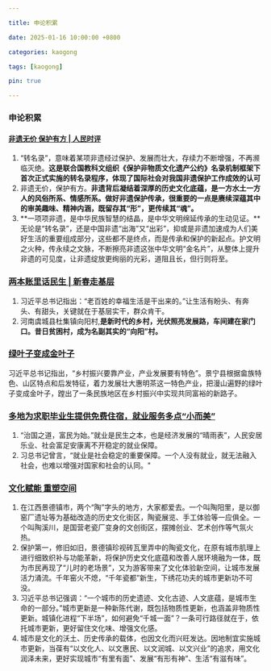 ```yaml
---

title: 申论积累

date: 2025-01-16 10:00:00 +0800

categories: kaogong

tags: [kaogong]

pin: true

---
```


### 申论积累

#### [非遗无价 保护有方 | 人民时评](https://mp.weixin.qq.com/s/FFRZAQAeKcUffxy6XoGibg)

1. “转名录”，意味着某项非遗经过保护、发展而壮大，存续力不断增强，不再濒临灭绝。**这是联合国教科文组织《保护非物质文化遗产公约》名录机制框架下首次正式实施的转名录程序，体现了国际社会对我国非遗保护工作成效的认可**
2. 非遗无价，保护有方。**非遗背后凝结着深厚的历史文化底蕴，是一方水土一方人的风俗所系、情感所系。做好非遗保护传承，很重要的一点是赓续深蕴其中的审美趣味、精神内涵，既留存其“形”，更传续其“魂”。**
3. **一项项非遗，是中华民族智慧的结晶，是中华文明绵延传承的生动见证。**无论是“转名录”，还是中国非遗“出海”又“出彩”，抑或是非遗加速成为人们美好生活的重要组成部分，这些都不是终点，而是传承和保护的新起点。护文明之火种，传永续之文脉，不断擦亮非遗这张中华文明“金名片”，从整体上提升非遗的可见度，让非遗绽放更绚丽的光彩，道阻且长，但行则将至。

### [两本账里话民生 | 新春走基层](https://mp.weixin.qq.com/s/lCaVIKjBZT4sFFMb024bhQ)

1. 习近平总书记指出：“老百姓的幸福生活是干出来的。”让生活有盼头、有奔头、有甜头，关键就在于基层实干，群众肯干。
2. 河南虞城县杜集镇向阳村,**是新时代的乡村，光伏照亮发展路，车间建在家门口。昔日贫困村，成为名副其实的“向阳”村。**

### [绿叶子变成金叶子](https://mp.weixin.qq.com/s/gK1kaCfwPRQvKuPLMk1wOA)
习近平总书记指出，“乡村振兴要靠产业，产业发展要有特色”。景宁县根据畲族特色、山区特点和后发特征，着力发展壮大惠明茶这一特色产业，把漫山遍野的绿叶子变成金叶子，蹚出了一条民族地区在乡村振兴中实现共同富裕的新路子。

### [多地为求职毕业生提供免费住宿，就业服务多点“小而美”](https://mp.weixin.qq.com/s/wAnYAnw1bwqzqNC7f7Aw1w)
1. “治国之道，富民为始。”就业是民生之本，也是经济发展的“晴雨表”，人民安居乐业、社会富足安康离不开稳定的就业保障。
2. 习总书记曾言，“就业是社会稳定的重要保障。一个人没有就业，就无法融入社会，也难以增强对国家和社会的认同。"

### [文化赋能 重塑空间](https://mp.weixin.qq.com/s/QBw-zmWVpjGM-X8PG13deQ)
1. 在江西景德镇市，两个“陶”字头的地方，大家都爱去。一个叫陶阳里，是以御窑厂遗址等为基础改造的历史文化街区，陶瓷展览、手工体验等一应俱全。一个叫陶溪川，是国营老瓷厂变身的文创街区，摆摊创业、艺术创作等气氛火热。
2. 保护第一，修旧如旧，景德镇珍视砖瓦里弄中的陶瓷文化，在原有城市肌理上进行细致织补与功能革新，将保护历史文化底蕴和改善人居环境融为一体，既为市民再现了“儿时的老场景”，又为游客带来了文化体验新空间，让城市发展活力涌流。千年窑火不熄，“千年瓷都”新生，下绣花功夫的城市更新功不可没。
3. 习近平总书记强调：“一个城市的历史遗迹、文化古迹、人文底蕴，是城市生命的一部分。”城市更新是一种新陈代谢，既包括物质性更新，也涵盖非物质性更新。城镇化进程“下半场”，如何避免“千城一面”？一条可行路径就在于，依托城市更新，更好留住文化味、增强文化感。
4. 城市是文化的沃土、历史传承的载体，也因文化而兴旺发达。因地制宜实施城市更新，当葆有“以文化人、以文惠民、以文润城、以文兴业”的追求，用文化润泽未来，更好实现城市“有里有面”、发展“有形有神”、生活“有滋有味”。




